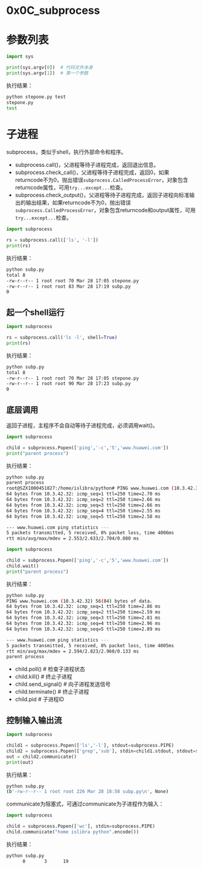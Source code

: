 # 0x0C_subprocess

# 参数列表

```python
import sys

print(sys.argv[0])  # 代码文件本身
print(sys.argv[1])  # 第一个参数
```

执行结果：  
```bash
python stepone.py test
stepone.py
test
```

# 子进程

subprocess，类似于shell，执行外部命令和程序。

- subprocess.call()，父进程等待子进程完成，返回退出信息。
- subprocess.check_call()，父进程等待子进程完成，返回0，如果returncode不为0，抛出错误`subprocess.CalledProcessError`，对象包含returncode属性，可用`try...except...`检查。
- subprocess.check_output()，父进程等待子进程完成，返回子进程向标准输出的输出结果，如果returncode不为0，抛出错误`subprocess.CalledProcessError`，对象包含returncode和output属性，可用`try...except...`检查。

```python
import subprocess

rs = subprocess.call(['ls', '-l'])
print(rs)
```

执行结果：  
```bash
python subp.py
total 8
-rw-r--r-- 1 root root 70 Mar 28 17:05 stepone.py
-rw-r--r-- 1 root root 83 Mar 28 17:19 subp.py
0
```

## 起一个shell运行

```python
import subprocess

rs = subprocess.call('ls -l', shell=True)
print(rs)
```

执行结果：  
```bash
python subp.py
total 8
-rw-r--r-- 1 root root 70 Mar 28 17:05 stepone.py
-rw-r--r-- 1 root root 90 Mar 28 17:23 subp.py
0
```

## 底层调用

返回子进程，主程序不会自动等待子进程完成，必须调用wait()。

```python
import subprocess

child = subprocess.Popen(['ping','-c','5','www.huawei.com'])
print("parent process")
```

执行结果：  
```bash
python subp.py
parent process
root@SZX1000451827:/home/islibra/python# PING www.huawei.com (10.3.42.32) 56(84) bytes of data.
64 bytes from 10.3.42.32: icmp_seq=1 ttl=250 time=2.70 ms
64 bytes from 10.3.42.32: icmp_seq=2 ttl=250 time=2.66 ms
64 bytes from 10.3.42.32: icmp_seq=3 ttl=250 time=2.66 ms
64 bytes from 10.3.42.32: icmp_seq=4 ttl=250 time=2.55 ms
64 bytes from 10.3.42.32: icmp_seq=5 ttl=250 time=2.58 ms

--- www.huawei.com ping statistics ---
5 packets transmitted, 5 received, 0% packet loss, time 4006ms
rtt min/avg/max/mdev = 2.553/2.633/2.704/0.080 ms
```

```python
import subprocess

child = subprocess.Popen(['ping','-c','5','www.huawei.com'])
child.wait()
print("parent process")
```

执行结果：  
```bash
python subp.py
PING www.huawei.com (10.3.42.32) 56(84) bytes of data.
64 bytes from 10.3.42.32: icmp_seq=1 ttl=250 time=2.86 ms
64 bytes from 10.3.42.32: icmp_seq=2 ttl=250 time=2.59 ms
64 bytes from 10.3.42.32: icmp_seq=3 ttl=250 time=2.81 ms
64 bytes from 10.3.42.32: icmp_seq=4 ttl=250 time=2.96 ms
64 bytes from 10.3.42.32: icmp_seq=5 ttl=250 time=2.89 ms

--- www.huawei.com ping statistics ---
5 packets transmitted, 5 received, 0% packet loss, time 4005ms
rtt min/avg/max/mdev = 2.594/2.823/2.960/0.133 ms
parent process
```

- child.poll()  # 检查子进程状态
- child.kill()  # 终止子进程
- child.send_signal()  # 向子进程发送信号
- child.terminate()  # 终止子进程
- child.pid  # 子进程ID

## 控制输入输出流

```python
import subprocess

child1 = subprocess.Popen(['ls','-l'], stdout=subprocess.PIPE)
child2 = subprocess.Popen(['grep','sub'], stdin=child1.stdout, stdout=subprocess.PIPE)
out = child2.communicate()
print(out)
```

执行结果：  
```bash
python subp.py
(b'-rw-r--r-- 1 root root 226 Mar 28 18:58 subp.py\n', None)
```

communicate为阻塞式，可通过communicate为子进程作为输入：  
```python
import subprocess

child = subprocess.Popen(['wc'], stdin=subprocess.PIPE)
child.communicate("home islibra python".encode())
```

执行结果：  
```bash
python subp.py
      0       3      19
```
